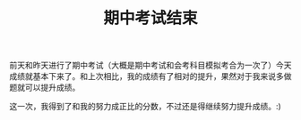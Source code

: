﻿---
title: 期中考试结束
category: [生活]
layout: post
---

前天和昨天进行了期中考试（大概是期中考试和会考科目模拟考合为一次了）今天成绩就基本下来了。和上次相比，我的成绩有了相对的提升，果然对于我来说多做题就可以提升成绩。

这一次，我得到了和我的努力成正比的分数，不过还是得继续努力提升成绩。:)